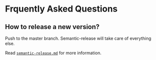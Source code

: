 # Frquently Asked Questions

## How to release a new version?

Push to the master branch. Semantic-release will take care of everything else.

Read [`semantic-release.md`](semantic-release.md) for more information.
